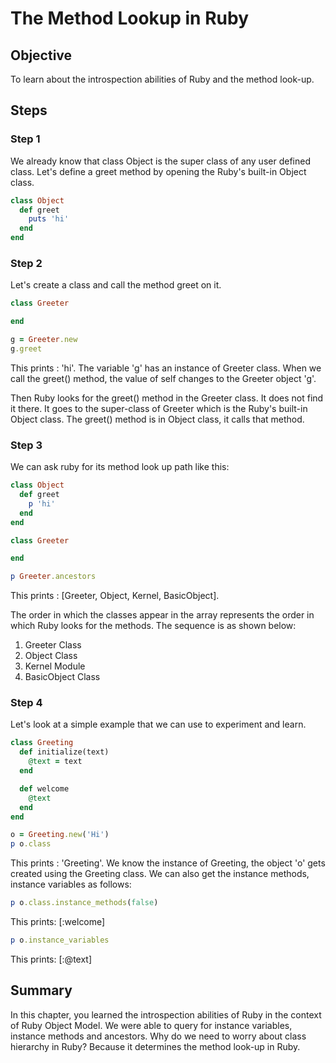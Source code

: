 # The Method Lookup in Ruby

## Objective

To learn about the introspection abilities of Ruby and the method look-up.

## Steps

### Step 1

We already know that class Object is the super class of any user defined class. Let's define a greet method by opening the Ruby's built-in Object class.

```ruby
class Object
  def greet
    puts 'hi'
  end  
end
```

### Step 2

Let's create a class and call the method greet on it.

```ruby
class Greeter

end

g = Greeter.new
g.greet
```

This prints : 'hi'. The variable 'g' has an instance of Greeter class. When we call the greet() method, the value of self changes to the Greeter object 'g'.  

Then Ruby looks for the greet() method in the Greeter class. It does not find it there. It goes to the super-class of Greeter which is the Ruby's built-in Object class. The greet() method is in Object class, it calls that method.

### Step 3

We can ask ruby for its method look up path like this:

```ruby
class Object
  def greet
    p 'hi'
  end
end

class Greeter

end

p Greeter.ancestors
```

This prints : [Greeter, Object, Kernel, BasicObject]. 

The order in which the classes appear in the array represents the order in which Ruby looks for the methods. The sequence is as shown below:

1. Greeter Class
2. Object Class
3. Kernel Module
4. BasicObject Class

 
### Step 4

Let's look at a simple example that we can use to experiment and learn.

```ruby
class Greeting
  def initialize(text)
    @text = text
  end

  def welcome
    @text
  end
end

o = Greeting.new('Hi')
p o.class
```

This prints : 'Greeting'. We know the instance of Greeting, the object 'o' gets created using the Greeting class. We can also get the instance methods, instance variables as follows:


```ruby
p o.class.instance_methods(false)
```

This prints: [:welcome]

```ruby
p o.instance_variables
```

This prints: [:@text]

## Summary

In this chapter, you learned the introspection abilities of Ruby in the context of Ruby Object Model. We were able to query for instance variables, instance methods and ancestors. Why do we need to worry about class hierarchy in Ruby? Because it determines the method look-up in Ruby.

